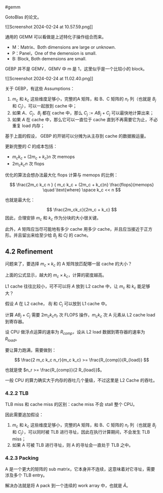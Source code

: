 #gemm 

GotoBlas 的论文。

![[Screenshot 2024-02-24 at 10.57.59.png]]

通用的 GEMM 可以看做是上述特化子操作组合而来。

- M：Matrix、Both dimensions are large or unknown.
- P：Panel，One of the demension is small.
- B: Block, Both demensions are small.

GEBP 并不是 GEMV，GEMV 中 m 是 1，这里似乎是一个比较小的 block。

![[Screenshot 2024-02-24 at 11.02.40.png]]

关于 GEBP，有这些 Assumptions：

1. $m_c$ 和 $k_c$ 这些维度足够小，完整的A 矩阵，和 B、C 矩阵的 $n_r$ 列（也就是 $B_j$ 和 $C_j$），可以一起放到 cache 中；
2. 如果 $A$、$C_j$、$B_j$ 都在 cache 中，那么 $C_j := AB_j + C_j$ 可以最快地计算出来；
3. 如果 $A$ 在 cache 中，那么它可以一直位于 cache 直到不再需要它为止，不必重复 load 内存；

基于上面的假设， GEBP 的开销可以分摊为从主存到 cache 的数据搬运量。

更新完整的 $C$ 的成本包括：

- $m_c k_c + (2m_c + k_c)n$ 次 memops
- $2m_c k_c n$ 次 flops

优化的算法会想办法最大化 flops 计算与 memops 的比例：

$$
\frac{2m_c k_c n }  { m_c k_c + (2m_c + k_c)n} \frac{flops}{memops}
\quad \text{where} \space k_c << n
$$

也就是最大化：

$$ \frac{2m_ck_c}{2m_c + k_c} $$
因此，合理安排 $m_c$ 和 $k_c$ 作为分块的大小很关键。

此外，$A$ 矩阵应当尽可能地有多少 cache 用多少 cache，并且应当接近于正方形。并且留出来给至少给 $B_j$ 和 $Cj$ 的 cache。

## 4.2 Refinement

问题来了，要选择 $m_c \times k_c$ 的 A 矩阵放匹配哪一层 cache 的大小？

上面的公式显示，越大的 $m_c \times k_c$，计算的密度越高。

L1 cache 往往比较小，可不可以将 $A$ 放到 L2 cache 中，让 $m_c$ 和 $k_c$ 能足够大？

假设 $A$ 在 L2 cache， $Bj$ 和 $C_j$ 可以放到 L1 cache 中。

计算 $A B_j + C_j$  需要 $2m_c k_c n_r$ 次 FLOPS 操作，$m_c k_c$ 次 A 元素从 L2 cache load 到寄存器。

设 CPU 做浮点运算的速率为 $R_{comp}$，设从 L2 load 数据到寄存器的速率为 $R_{load}$。

要让算力跑满，需要做到：

$$
 \frac{2 m_c k_c n_r}{m_c k_c} >= \frac{R_{comp}}{R_{load}}
$$

也就是使 $n_r >= \frac{R_{comp}}{2 R_{load}}$。

一般 CPU 的算力确实大于内存的吞吐几个量级，不过这里是 L2 Cache 的吞吐。

### 4.2.2 TLB

TLB miss 和 cache miss 的区别：cache miss 不会 stall 整个 CPU。


因此需要追加假设：

1. $m_c$ 和 $k_c$ 这些维度足够小，完整的A 矩阵，和 B、C 矩阵的 $n_r$ 列（也就是 $B_j$ 和 $C_j$），可以同时被 TLB 进行寻址，因此在执行计算期间，不会发生 TLB miss；
2. 如果 A 可被 TLB 进行寻址，则 A 的寻址会一直处于 TLB 之中。

### 4.2.3 Packing

A 是一个更大的矩阵的 sub matrix，它本身并不连续，这意味着对它寻址，需要涉及多个 TLB entry。

解决办法就是将 A pack 到一个连续的 work array 中，也就是 $\tilde{A}$。




